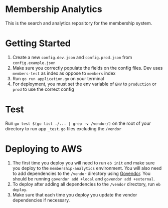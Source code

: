 # Membership Analytics

This is the search and analytics repository for the membership system.

# Getting Started
1. Create a new `config.dev.json` and `config.prod.json` from `config.example.json`
2. Make sure you correctly populate the fields on the config files. Dev uses `members-test` as index as oppose to `members` index
3. Run `go run application.go` on your terminal
4. For deployment, you must set the env variable of `ENV` to `production` or `prod` to use the correct config

# Test
Run `go test $(go list ./... | grep -v /vendor/)` on the root of your directory to run app `_test.go` files excluding the `/vendor`

# Deploying to AWS

1. The first time you deploy you will need to run `eb init` and make sure you deploy to the
`membership-analytics` environment. You will also need to add dependencies to the `/vendor`
directory using [Govendor](https://github.com/kardianos/govendor). You should be running
`govendor add +local` and `govendor add +external`.
2. To deploy after adding all dependencies to the `/vendor` directory, run `eb deploy`.
3. Make sure that each time you deploy you update the vendor dependencies if necessary.
